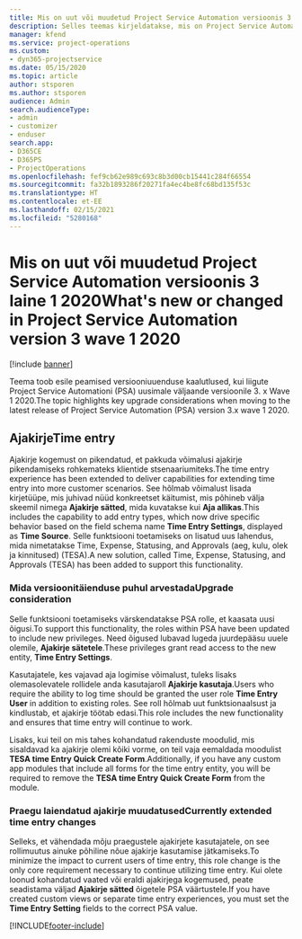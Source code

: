 ```yaml
---
title: Mis on uut või muudetud Project Service Automation versioonis 3.x laine 1 2020
description: Selles teemas kirjeldatakse, mis on Project Service Automationi versioonis 3 laine 1 2020 uus ja mida on muudetud.
manager: kfend
ms.service: project-operations
ms.custom:
- dyn365-projectservice
ms.date: 05/15/2020
ms.topic: article
author: stsporen
ms.author: stsporen
audience: Admin
search.audienceType:
- admin
- customizer
- enduser
search.app:
- D365CE
- D365PS
- ProjectOperations
ms.openlocfilehash: fef9cb62e989c693c8b3d00cb15441c284f66554
ms.sourcegitcommit: fa32b1893286f20271fa4ec4be8fc68bd135f53c
ms.translationtype: HT
ms.contentlocale: et-EE
ms.lasthandoff: 02/15/2021
ms.locfileid: "5280168"
---
```

# <a name="whats-new-or-changed-in-project-service-automation-version-3-wave-1-2020"></a><span data-ttu-id="b6a1a-103">Mis on uut või muudetud Project Service Automation versioonis 3 laine 1 2020</span><span class="sxs-lookup"><span data-stu-id="b6a1a-103">What's new or changed in Project Service Automation version 3 wave 1 2020</span></span>

[!include [banner](../includes/psa-now-project-operations.md)]

<span data-ttu-id="b6a1a-104">Teema toob esile peamised versiooniuuenduse kaalutlused, kui liigute Project Service Automationi (PSA) uusimale väljaande versioonile 3. x Wave 1 2020.</span><span class="sxs-lookup"><span data-stu-id="b6a1a-104">The topic highlights key upgrade considerations when moving to the latest release of Project Service Automation (PSA) version 3.x wave 1 2020.</span></span>

## <a name="time-entry"></a><span data-ttu-id="b6a1a-105">Ajakirje</span><span class="sxs-lookup"><span data-stu-id="b6a1a-105">Time entry</span></span>
<span data-ttu-id="b6a1a-106">Ajakirje kogemust on pikendatud, et pakkuda võimalusi ajakirje pikendamiseks rohkemateks klientide stsenaariumiteks.</span><span class="sxs-lookup"><span data-stu-id="b6a1a-106">The time entry experience has been extended to deliver capabilities for extending time entry into more customer scenarios.</span></span> <span data-ttu-id="b6a1a-107">See hõlmab võimalust lisada kirjetüüpe, mis juhivad nüüd konkreetset käitumist, mis põhineb välja skeemil nimega **Ajakirje sätted**, mida kuvatakse kui **Aja allikas**.</span><span class="sxs-lookup"><span data-stu-id="b6a1a-107">This includes the capability to add entry types, which now drive specific behavior based on the field schema name **Time Entry Settings**, displayed as **Time Source**.</span></span> <span data-ttu-id="b6a1a-108">Selle funktsiooni toetamiseks on lisatud uus lahendus, mida nimetatakse Time, Expense, Statusing, and Approvals (aeg, kulu, olek ja kinnitused) (TESA).</span><span class="sxs-lookup"><span data-stu-id="b6a1a-108">A new solution, called Time, Expense, Statusing, and Approvals (TESA) has been added to support this functionality.</span></span>

### <a name="upgrade-consideration"></a><span data-ttu-id="b6a1a-109">Mida versioonitäienduse puhul arvestada</span><span class="sxs-lookup"><span data-stu-id="b6a1a-109">Upgrade consideration</span></span>
<span data-ttu-id="b6a1a-110">Selle funktsiooni toetamiseks värskendatakse PSA rolle, et kaasata uusi õigusi.</span><span class="sxs-lookup"><span data-stu-id="b6a1a-110">To support this functionality, the roles within PSA have been updated to include new privileges.</span></span> <span data-ttu-id="b6a1a-111">Need õigused lubavad lugeda juurdepääsu uuele olemile, **Ajakirje sätetele**.</span><span class="sxs-lookup"><span data-stu-id="b6a1a-111">These privileges grant read access to the new entity, **Time Entry Settings**.</span></span>

<span data-ttu-id="b6a1a-112">Kasutajatele, kes vajavad aja logimise võimalust, tuleks lisaks olemasolevatele rollidele anda kasutajaroll **Ajakirje kasutaja**.</span><span class="sxs-lookup"><span data-stu-id="b6a1a-112">Users who require the ability to log time should be granted the user role **Time Entry User** in addition to existing roles.</span></span> <span data-ttu-id="b6a1a-113">See roll hõlmab uut funktsionaalsust ja kindlustab, et ajakirje töötab edasi.</span><span class="sxs-lookup"><span data-stu-id="b6a1a-113">This role includes the new functionality and ensures that time entry will continue to work.</span></span>

<span data-ttu-id="b6a1a-114">Lisaks, kui teil on mis tahes kohandatud rakenduste moodulid, mis sisaldavad ka ajakirje olemi kõiki vorme, on teil vaja eemaldada moodulist **TESA time Entry Quick Create Form**.</span><span class="sxs-lookup"><span data-stu-id="b6a1a-114">Additionally, if you have any custom app modules that include all forms for the time entry entity, you will be required to remove the **TESA time Entry Quick Create Form** from the module.</span></span>

### <a name="currently-extended-time-entry-changes"></a><span data-ttu-id="b6a1a-115">Praegu laiendatud ajakirje muudatused</span><span class="sxs-lookup"><span data-stu-id="b6a1a-115">Currently extended time entry changes</span></span>
<span data-ttu-id="b6a1a-116">Selleks, et vähendada mõju praegustele ajakirjete kasutajatele, on see rollimuutus ainuke põhiline nõue ajakirje kasutamise jätkamiseks.</span><span class="sxs-lookup"><span data-stu-id="b6a1a-116">To minimize the impact to current users of time entry, this role change is the only core requirement necessary to continue utilizing time entry.</span></span> <span data-ttu-id="b6a1a-117">Kui olete loonud kohandatud vaated või eraldi ajakirjega kogemused, peate seadistama väljad **Ajakirje sätted** õigetele PSA väärtustele.</span><span class="sxs-lookup"><span data-stu-id="b6a1a-117">If you have created custom views or separate time entry experiences, you must set the **Time Entry Setting** fields to the correct PSA value.</span></span>


[!INCLUDE[footer-include](../includes/footer-banner.md)]
